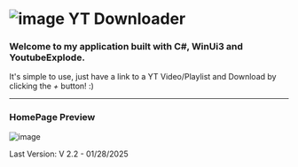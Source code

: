 # ![image](https://github.com/TXG0Fk3/YT-Downloader/assets/137466333/d2d6c541-923b-4677-9507-1a7eb8b15b85) YT Downloader

### Welcome to my application built with C#, WinUi3 and YoutubeExplode.

It's simple to use, just have a link to a YT Video/Playlist and Download by clicking the *+* button! :)

---

### HomePage Preview
![image](https://github.com/user-attachments/assets/b6741fab-80a9-4412-8322-ef31f3e58972)

Last Version: V 2.2 - 01/28/2025
